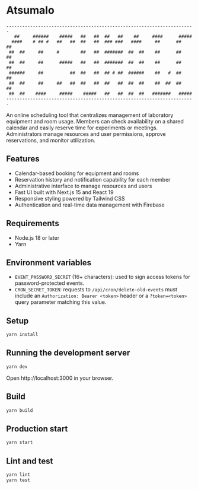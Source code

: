 # Atsumalo
```
-----------------------------------------------------------------------
   ##     ######    #####   ##   ##  ##   ##    ##     ####      #####
  ####    # ## #   ##   ##  ##   ##  ### ###   ####     ##      ##   ##
 ##  ##     ##     #        ##   ##  #######  ##  ##    ##      ##   ##
 ##  ##     ##      #####   ##   ##  #######  ##  ##    ##      ##   ##
 ######     ##          ##  ##   ##  ## # ##  ######    ##   #  ##   ##
 ##  ##     ##     ##   ##  ##   ##  ##   ##  ##  ##    ##  ##  ##   ##
 ##  ##    ####     #####    #####   ##   ##  ##  ##   #######   #####
-----------------------------------------------------------------------
```

An online scheduling tool that centralizes management of laboratory equipment and room usage.
Members can check availability on a shared calendar and easily reserve time for experiments or meetings.
Administrators manage resources and user permissions, approve reservations, and monitor utilization.

## Features
- Calendar-based booking for equipment and rooms
- Reservation history and notification capability for each member
- Administrative interface to manage resources and users
- Fast UI built with Next.js 15 and React 19
- Responsive styling powered by Tailwind CSS
- Authentication and real-time data management with Firebase

## Requirements
- Node.js 18 or later
- Yarn

## Environment variables
- `EVENT_PASSWORD_SECRET` (16+ characters): used to sign access tokens for password-protected events.
- `CRON_SECRET_TOKEN`: requests to `/api/cron/delete-old-events` must include an `Authorization: Bearer <token>` header or a `?token=<token>` query parameter matching this value.

## Setup
```bash
yarn install
```

## Running the development server
```bash
yarn dev
```
Open http://localhost:3000 in your browser.

## Build
```bash
yarn build
```

## Production start
```bash
yarn start
```

## Lint and test
```bash
yarn lint
yarn test
```
